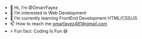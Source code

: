 - 👋 Hi, I’m @OmarrFayez
- 👀 I’m interested in Web Development
- 🌱 I’m currently learning FrontEnd Development HTML/CSS/JS
- 📫 How to reach me omarfayez481@gmail.com
- ⚡ Fun fact: Coding Is Fun 😄

<!---
OmarrFayez/OmarrFayez is a ✨ Web De ✨ repository because its `README.md` (this file) appears on your GitHub profile.
You can click the Preview link to take a look at your changes.
--->

